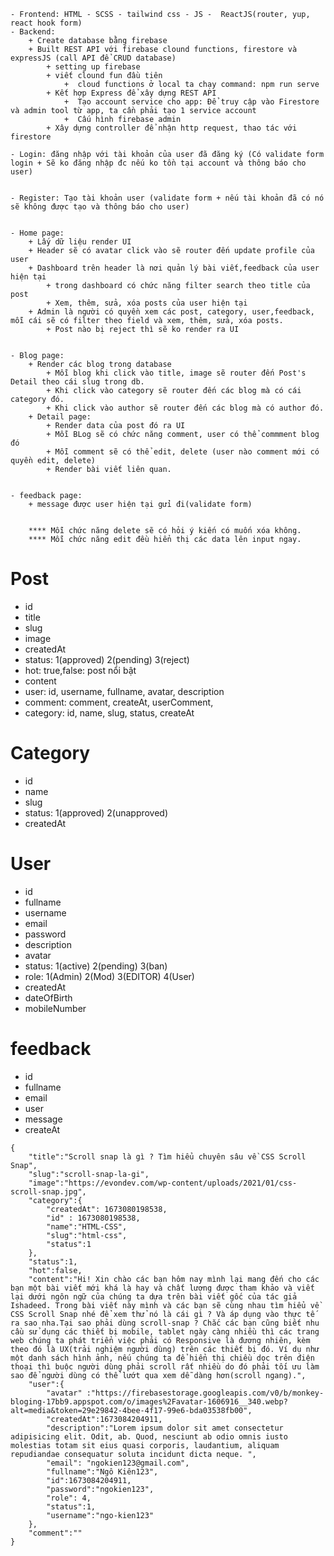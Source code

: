 <!-- Các công nghệ sử dụng -->

    - Frontend: HTML - SCSS - tailwind css - JS -  ReactJS(router, yup, react hook form)
    - Backend:
        + Create database bằng firebase
        + Built REST API với firebase clound functions, firestore và expressJS (call API để CRUD database)
            + setting up firebase
            + viết clound fun đầu tiên
                +  cloud functions ở local ta chạy command: npm run serve
            + Kết hợp Express để xây dựng REST API
                +  Tạo account service cho app: Để truy cập vào Firestore và admin tool từ app, ta cần phải tạo 1 service account
                +  Cấu hình firebase admin
            + Xây dựng controller để nhận http request, thao tác với firestore

<!-- Chức năng -->

    - Login: đăng nhập với tài khoản của user đã đăng ký (Có validate form login + Sẽ ko đăng nhập đc nếu ko tồn tại account và thông báo cho user)


    - Register: Tạo tài khoản user (validate form + nếu tài khoản đã có nó sẽ không được tạo và thông báo cho user)


    - Home page:
        + Lấy dữ liệu render UI
        + Header sẽ có avatar click vào sẽ router đến update profile của user
        + Dashboard trên header là nơi quản lý bài viết,feedback của user hiện tại
            + trong dashboard có chức năng filter search theo title của post
            + Xem, thêm, sửa, xóa posts của user hiện tại
        + Admin là người có quyền xem các post, category, user,feedback, mỗi cái sẽ có filter theo field và xem, thêm, sửa, xóa posts.
            + Post nào bị reject thì sẽ ko render ra UI


    - Blog page:
        + Render các blog trong database
            + Mỗi blog khi click vào title, image sẽ router đến Post's Detail theo cái slug trong db.
            + Khi click vào category sẽ router đến các blog mà có cái category đó.
            + Khi click vào author sẽ router đến các blog mà có author đó.
        + Detail page:
            + Render data của post đó ra UI
            + Mỗi BLog sẽ có chức năng comment, user có thể commment blog đó
            + Mỗi comment sẽ có thể edit, delete (user nào comment mới có quyền edit, delete)
            + Render bài viết liên quan.


    - feedback page:
        + message được user hiện tại gửi đi(validate form)


        **** Mỗi chức năng delete sẽ có hỏi ý kiến có muốn xóa không.
        **** Mỗi chức năng edit đều hiển thị các data lên input ngay.

<!-- database -->

# Post

-   id
-   title
-   slug
-   image
-   createdAt
-   status: 1(approved) 2(pending) 3(reject)
-   hot: true,false: post nổi bật
-   content
-   user: id, username, fullname, avatar, description
-   comment: comment, createAt, userComment,
-   category: id, name, slug, status, createAt

# Category

-   id
-   name
-   slug
-   status: 1(approved) 2(unapproved)
-   createdAt

# User

-   id
-   fullname
-   username
-   email
-   password
-   description
-   avatar
-   status: 1(active) 2(pending) 3(ban)
-   role: 1(Admin) 2(Mod) 3(EDITOR) 4(User)
-   createdAt
-   dateOfBirth
-   mobileNumber

# feedback

-   id
-   fullname
-   email
-   user
-   message
-   createAt

<!--  check add posts trong postman -->

    {
        "title":"Scroll snap là gì ? Tìm hiểu chuyên sâu về CSS Scroll Snap",
        "slug":"scroll-snap-la-gi",
        "image":"https://evondev.com/wp-content/uploads/2021/01/css-scroll-snap.jpg",
        "category":{
            "createdAt": 1673080198538,
            "id" : 1673080198538,
            "name":"HTML-CSS",
            "slug":"html-css",
            "status":1
        },
        "status":1,
        "hot":false,
        "content":"Hi! Xin chào các bạn hôm nay mình lại mang đến cho các bạn một bài viết mới khá là hay và chất lượng được tham khảo và viết lại dưới ngôn ngữ của chúng ta dựa trên bài viết gốc của tác giả Ishadeed. Trong bài viết này mình và các bạn sẽ cùng nhau tìm hiểu về CSS Scroll Snap nhé để xem thử nó là cái gì ? Và áp dụng vào thực tế ra sao nha.Tại sao phải dùng scroll-snap ? Chắc các bạn cũng biết nhu cầu sử dụng các thiết bị mobile, tablet ngày càng nhiều thì các trang web chúng ta phát triển việc phải có Responsive là đương nhiên, kèm theo đó là UX(trải nghiệm người dùng) trên các thiết bị đó. Ví dụ như một danh sách hình ảnh, nếu chúng ta để hiển thị chiều dọc trên điện thoại thì buộc người dùng phải scroll rất nhiều do đó phải tối ưu làm sao để người dùng có thể lướt qua xem dễ dàng hơn(scroll ngang).",
        "user":{
            "avatar" :"https://firebasestorage.googleapis.com/v0/b/monkey-bloging-17bb9.appspot.com/o/images%2Favatar-1606916__340.webp?alt=media&token=29e29842-4bee-4f17-99e6-bda03538fb00",
            "createdAt":1673084204911,
            "description":"Lorem ipsum dolor sit amet consectetur adipisicing elit. Odit, ab. Quod, nesciunt ab odio omnis iusto molestias totam sit eius quasi corporis, laudantium, aliquam repudiandae consequatur soluta incidunt dicta neque. ",
            "email": "ngokien123@gmail.com",
            "fullname":"Ngô Kiên123",
            "id":1673084204911,
            "password":"ngokien123",
            "role": 4,
            "status":1,
            "username":"ngo-kien123"
        },
        "comment":""
    }
